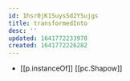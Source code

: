 ```yaml
---
id: 1hsr0jK1SuysSd2YSujgs
title: transformedInto
desc: ''
updated: 1641772233978
created: 1641772226282
---
```




- [[p.instanceOf]] [[pc.Shapow]]
